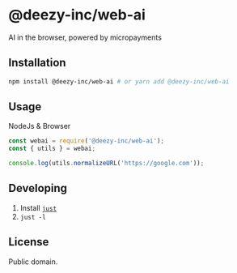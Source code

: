 # @deezy-inc/web-ai

AI in the browser, powered by micropayments

## Installation

```bash
npm install @deezy-inc/web-ai # or yarn add @deezy-inc/web-ai
```

## Usage

NodeJs & Browser

```js
const webai = require('@deezy-inc/web-ai');
const { utils } = webai;

console.log(utils.normalizeURL('https://google.com'));
```

## Developing

1. Install [`just`](https://just.systems/)
2. `just -l`

## License

Public domain.
